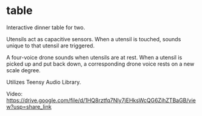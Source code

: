 # table

Interactive dinner table for two. 

Utensils act as capacitive sensors. When a utensil is touched, sounds unique to that utensil are triggered. 

A four-voice drone sounds when utensils are at rest. When a utensil is picked up and put back down, a corresponding drone voice rests on a new scale degree.

Utilizes Teensy Audio Library.

Video: https://drive.google.com/file/d/1HQ8rztfq7NIy7jEHksWcQG6ZihZTBaGB/view?usp=share_link
